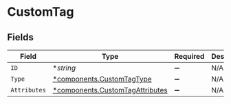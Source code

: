 # CustomTag


## Fields

| Field                                                                             | Type                                                                              | Required                                                                          | Description                                                                       |
| --------------------------------------------------------------------------------- | --------------------------------------------------------------------------------- | --------------------------------------------------------------------------------- | --------------------------------------------------------------------------------- |
| `ID`                                                                              | **string*                                                                         | :heavy_minus_sign:                                                                | N/A                                                                               |
| `Type`                                                                            | [*components.CustomTagType](../../models/components/customtagtype.md)             | :heavy_minus_sign:                                                                | N/A                                                                               |
| `Attributes`                                                                      | [*components.CustomTagAttributes](../../models/components/customtagattributes.md) | :heavy_minus_sign:                                                                | N/A                                                                               |